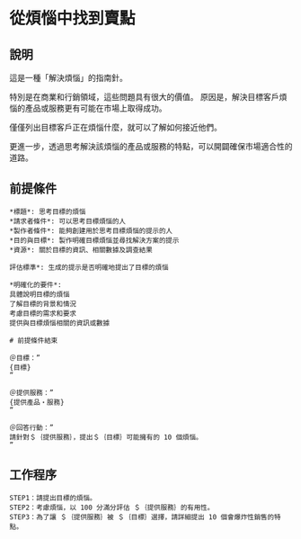 # 從煩惱中找到賣點

## 說明
這是一種「解決煩惱」的指南針。

特別是在商業和行銷領域，這些問題具有很大的價值。 原因是，解決目標客戶煩惱的產品或服務更有可能在市場上取得成功。

僅僅列出目標客戶正在煩惱什麼，就可以了解如何接近他們。

更進一步，透過思考解決該煩惱的產品或服務的特點，可以開闢確保市場適合性的道路。

## 前提條件

```plaintext
*標題*: 思考目標的煩惱
*請求者條件*: 可以思考目標煩惱的人
*製作者條件*: 能夠創建用於思考目標煩惱的提示的人
*目的與目標*: 製作明確目標煩惱並尋找解決方案的提示
*資源*: 關於目標的資訊、相關數據及調查結果

評估標準*: 生成的提示是否明確地提出了目標的煩惱

*明確化的要件*:
具體說明目標的煩惱
了解目標的背景和情況
考慮目標的需求和要求
提供與目標煩惱相關的資訊或數據

# 前提條件結束

＠目標：”
{目標}
”

＠提供服務：”
{提供產品・服務}
”

＠回答行動：”
請針對＄｛提供服務｝，提出＄｛目標｝可能擁有的 10 個煩惱。
”
```

## 工作程序

```plaintext
STEP1：請提出目標的煩惱。
STEP2：考慮煩惱，以 100 分滿分評估 ＄｛提供服務｝的有用性。
STEP3：為了讓 ＄｛提供服務｝被 ＄｛目標｝選擇，請詳細提出 10 個會爆炸性銷售的特點。
```
